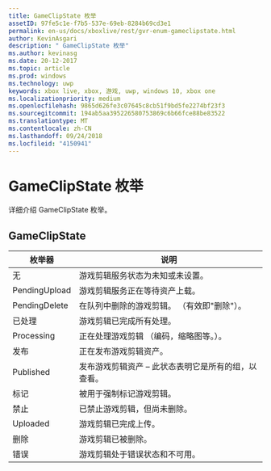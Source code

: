 ```yaml
---
title: GameClipState 枚举
assetID: 97fe5c1e-f7b5-537e-69eb-8284b69cd3e1
permalink: en-us/docs/xboxlive/rest/gvr-enum-gameclipstate.html
author: KevinAsgari
description: " GameClipState 枚举"
ms.author: kevinasg
ms.date: 20-12-2017
ms.topic: article
ms.prod: windows
ms.technology: uwp
keywords: xbox live, xbox, 游戏, uwp, windows 10, xbox one
ms.localizationpriority: medium
ms.openlocfilehash: 9865d626fe3c07645c8cb51f9bd5fe2274bf23f3
ms.sourcegitcommit: 194ab5aa395226580753869c6b66fce88be83522
ms.translationtype: MT
ms.contentlocale: zh-CN
ms.lasthandoff: 09/24/2018
ms.locfileid: "4150941"
---
```

# <a name="gameclipstate-enumeration"></a>GameClipState 枚举
详细介绍 GameClipState 枚举。 
<a id="ID4ET"></a>

 
## <a name="gameclipstate"></a>GameClipState
 
| <b>枚举器</b>| <b>说明</b>| 
| --- | --- | 
| 无 | 游戏剪辑服务状态为未知或未设置。| 
| PendingUpload | 游戏剪辑服务正在等待资产上载。| 
| PendingDelete | 在队列中删除的游戏剪辑。 （有效即"删除"）。| 
| 已处理 | 游戏剪辑已完成所有处理。| 
| Processing| 正在处理游戏剪辑 （编码，缩略图等。）。| 
| 发布| 正在发布游戏剪辑资产。| 
| Published| 发布游戏剪辑资产 – 此状态表明它是所有的组，以查看。| 
| 标记| 被用于强制标记游戏剪辑。| 
| 禁止| 已禁止游戏剪辑，但尚未删除。| 
| Uploaded| 游戏剪辑已完成上传。| 
| 删除| 游戏剪辑已被删除。| 
| 错误| 游戏剪辑处于错误状态和不可用。| 
  
